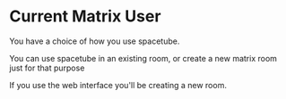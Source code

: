 # Current Matrix User

You have a choice of how you use spacetube.

You can use spacetube in an existing room, or create a new matrix room just for that purpose

If you use the web interface you'll be creating a new room.